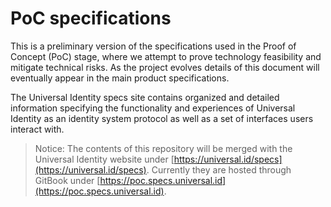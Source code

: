 # PoC specifications

This is a preliminary version of the specifications used in the Proof of Concept (PoC) stage, where we attempt to prove technology feasibility and mitigate technical risks. As the project evolves details of this document will eventually appear in the main product specifications.

The Universal Identity specs site contains organized and detailed information specifying the functionality and experiences of Universal Identity as an identity system protocol as well as a set of interfaces users interact with.

> Notice: The contents of this repository will be merged with the Universal Identity website under [https://universal.id/specs](https://universal.id/specs). Currently they are hosted through GitBook under [https://poc.specs.universal.id](https://poc.specs.universal.id).
